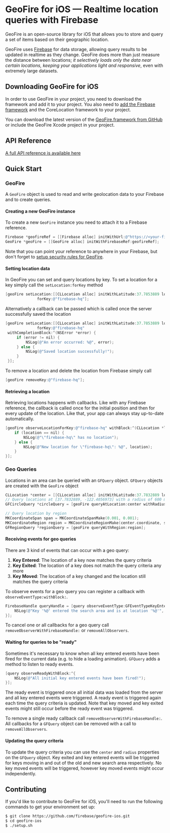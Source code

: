 # GeoFire for iOS — Realtime location queries with Firebase

GeoFire is an open-source library for iOS that allows you to store and query a
set of items based on their geographic location.

GeoFire uses [Firebase](https://www.firebase.com/) for data storage, allowing
query results to be updated in realtime as they change.  GeoFire does more than
just measure the distance between locations; *it selectively loads only the
data near certain locations, keeping your applications light and responsive*,
even with extremely large datasets.

## Downloading GeoFire for iOS

In order to use GeoFire in your project, you need to download the framework and
add it to your project.  You also need to [add the Firebase
framework](https://www.firebase.com/docs/ios-quickstart.html) and the
CoreLocation framework to your project.

You can download the latest version of the [GeoFire.framework from
GitHub](dist/GeoFire.framework.zip) or include the GeoFire Xcode project in your
project.

## API Reference

[A full API reference is available here](https://geofire-ios.firebaseapp.com/docs/)

## Quick Start

### GeoFire

A `GeoFire` object is used to read and write geolocation data to your Firebase
and to create queries.

#### Creating a new GeoFire instance

To create a new `GeoFire` instance you need to attach it to a Firebase reference.

```objective-c
Firebase *geofireRef = [[Firebase alloc] initWithUrl:@"https://<your-firebase>.firebaseio.com/"];
GeoFire *geoFire = [[GeoFire alloc] initWithFirebaseRef:geofireRef];
```
Note that you can point your reference to anywhere in your Firebase, but don't
forget to [setup security rules for
GeoFire](https://github.com/firebase/geofire/blob/master/examples/securityRules/rules.json).

#### Setting location data

In GeoFire you can set and query locations by key. To set a location for a key
simply call the `setLocation:forKey` method

```objective-c
[geoFire setLocation:[[CLLocation alloc] initWithLatitude:37.7853889 longitude:-122.4056973]
              forKey:@"firebase-hq"];
```

Alternatively a callback can be passed which is called once the server
successfully saved the location
```objective-c
[geoFire setLocation:[[CLLocation alloc] initWithLatitude:37.7853889 longitude:-122.4056973]
              forKey:@"firebase-hq"
 withCompletionBlock:^(NSError *error) {
     if (error != nil) {
         NSLog(@"An error occurred: %@", error);
     } else {
         NSLog(@"Saved location successfully!");
     }
 }];
```

To remove a location and delete the location from Firebase simply call
```objective-c
[geoFire removeKey:@"firebase-hq"];
```

#### Retrieving a location

Retrieving locations happens with callbacks. Like with any Firebase reference,
the callback is called once for the initial position and then for every update
of the location. Like that, your app can always stay up-to-date automatically.

```objective-c
[geoFire observeLocationForKey:@"firebase-hq" withBlock:^(CLLocation *location) {
    if (location == nil) {
        NSLog(@"\"firebase-hq\" has no location");
    } else {
        NSLog(@"New location for \"firebase-hq\": %@", location);
    }
}];
```

### Geo Queries

Locations in an area can be queried with an `GFQuery` object. `GFQuery` objects are created with the `GeoFire` object

```objective-c
CLLocation *center = [[CLLocation alloc] initWithLatitude:37.7832889 longitude:-122.4056973];
// Query locations at [37.7832889, -122.4056973] with a radius of 600 meters
GFCircleQuery *circleQuery = [geoFire queryAtLocation:center withRadius:0.6];

// Query location by region
MKCoordinateSpan span = MKCoordinateSpanMake(0.001, 0.001);
MKCoordinateRegion region = MKCoordinateRegionMake(center.coordinate, span);
GFRegionQuery *regionQuery = [geoFire queryWithRegion:region];
```

#### Receiving events for geo queries

There are 3 kind of events that can occur with a geo query:

1. **Key Entered**: The location of a key now matches the query criteria
2. **Key Exited**: The location of a key does not match the query criteria any more
3. **Key Moved**: The location of a key changed and the location still matches the query criteria

To observe events for a geo query you can register a callback with `observeEventType:withBlock:`.

```objective-c
FirebaseHandle queryHandle = [query observeEventType:GFEventTypeKeyEntered withBlock:^(NSString *key, CLLocation *location) {
    NSLog(@"Key '%@' entered the search area and is at location '%@'", location);
}];
```

To cancel one or all callbacks for a geo query call `removeObserverWithFirebaseHandle:` or `removeAllObservers`.

#### Waiting for queries to be "ready"

Sometimes it's necessary to know when all key entered events have been fired for
the current data (e.g. to hide a loading animation). `GFQuery` adds a method to
listen to ready events.

```objective-c
[query observeReadyWithBlock:^{
    NSLog(@"All initial key entered events have been fired!");
}];
```

The ready event is triggered once all initial data was loaded from the server
and all key entered events were triggered. A ready event is triggered again each
time the query criteria is updated. Note that key moved and key exited events
might still occur before the ready event was triggered.

To remove a single ready callback call `removeObserverWithFirebaseHandle:`. All
callbacks for a `GFQuery` object can be removed with a call to
`removeAllObservers`.

#### Updating the query criteria

To update the query criteria you can use the `center` and `radius` properties on
the `GFQuery` object. Key exited and key entered events will be triggered for
keys moving in and out of the old and new search area respectively. No key moved
events will be triggered, however key moved events might occur independently.

## Contributing

If you'd like to contribute to GeoFire for iOS, you'll need to run the
following commands to get your environment set up:

```bash
$ git clone https://github.com/firebase/geofire-ios.git
$ cd geofire-ios
$ ./setup.sh
```
